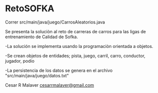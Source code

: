 # RetoSOFKA

Correr src/main/java/juego/CarrosAleatorios.java

Se presenta la soluciòn al reto de carreras de carros para las ligas de entrenamiento de Calidad de Sofka.

-La solución se implementa usando la programaciòn orientada a objetos. 

-Se crean objetos de entidades; pista, juego, carril, carro, conductor, jugador, podio

-La persistencia de los datos se genera en el archivo "src/main/java/juego/datos.txt"

Cesar R Malaver
cesarrmalaver@gmail.com
